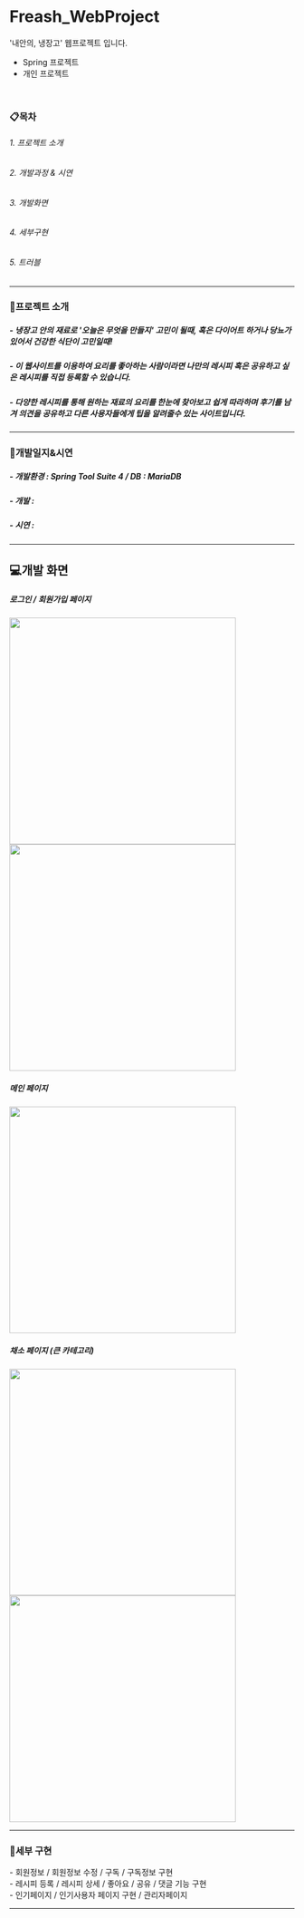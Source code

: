 # Freash_WebProject
'내안의, 냉장고' 웹프로젝트 입니다.

- Spring 프로젝트
- 개인 프로젝트
<br>
<h3>📋목차</h3>
<h6>1. 프로젝트 소개</h6>
<h6>2. 개발과정 & 시연</h6>
<h6>3. 개발화면</h6>
<h6>4. 세부구현</h6>
<h6>5. 트러블</h6>
<hr>
<h3>🔎프로젝트 소개</h3>
<h5>- 냉장고 안의 재료로 <b>'오늘은 무엇을 만들지'</b> 고민이 될때, 혹은 다이어트 하거나 당뇨가 있어서 건강한 식단이 고민일때!</h5>
<h5>- 이 웹사이트를 이용하여 요리를 좋아하는 사람이라면 나만의 레시피 혹은 공유하고 싶은 레시피를 직접 등록할 수 있습니다. </h5>
<h5>- 다양한 레시피를 통해 원하는 재료의 요리를 한눈에 찾아보고 쉽게 따라하며 후기를 남겨 의견을 공유하고 다른 사용자들에게 팁을 알려줄수 있는 사이트입니다. </h5>
<hr>
<h3>🔎개발일지&시연</h3>
<h5>- 개발환경 : Spring Tool Suite 4 / DB : MariaDB </h5>
<h5>- 개발 : </h5>
<h5>- 시연 : </h5>
<hr>
<h2>💻개발 화면</h2>
<h5>로그인 / 회원가입 페이지</h5>
 <div>
<img src="https://user-images.githubusercontent.com/97931260/233273369-d4fa521b-b0ca-42aa-9041-53909283fd16.png" style="width: 400px;">
<img src="https://user-images.githubusercontent.com/97931260/233273357-a69710a4-28dc-4f3c-8237-5626763825ef.png" style="width: 400px;">
</div>
<h5>메인 페이지</h5>
<div>
<img src="https://github.com/Jungminkyung01/Freash_WebProject/assets/97931260/e0697986-a9b0-473a-832d-495c31fa3359.png" style="width: 400px;">
</div>
<h5>채소 페이지 (큰 카테고리)</h5>
<img src="https://github.com/Jungminkyung01/Freash_WebProject/assets/97931260/ae491289-a67f-4e95-8dee-6375a3fbcf11.png" style="width: 400px;">
<img src="https://github.com/Jungminkyung01/Freash_WebProject/assets/97931260/9acef312-9d34-47da-ab4f-026890f51f36.png" style="width: 400px;">

<hr>
<h3>🔎세부 구현</h3>
<span> - 회원정보 / 회원정보 수정 / 구독 / 구독정보 구현 </span><br>
<span> - 레시피 등록 / 레시피 상세 / 좋아요 / 공유 / 댓글 기능 구현 </span><br>
<span> - 인기페이지 / 인기사용자 페이지 구현 / 관리자페이지 </span>
<hr>

